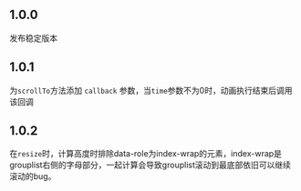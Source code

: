 ## 1.0.0

发布稳定版本

## 1.0.1

为`scrollTo`方法添加 `callback` 参数，当`time`参数不为0时，动画执行结束后调用该回调

## 1.0.2

在`resize`时，计算高度时排除data-role为index-wrap的元素，index-wrap是grouplist右侧的字母部分，一起计算会导致grouplist滚动到最底部依旧可以继续滚动的bug。